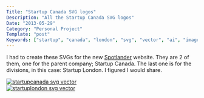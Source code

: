 ```yaml
---
Title: "Startup Canada SVG logos"
Description: "All the Startup Canada SVG logos"
Date: "2013-05-29"
Category: "Personal Project"
Template: "post"
Keywords: ["startup", "canada", "london", "svg", "vector", "ai", "image", "logo"]
---
```


I had to create these SVGs for the new [Spotlander](http://spotlander.com "Spotlander") website. They are 2 of them, one for the parent company; Startup Canada. The last one is for the divisions, in this case: Startup London. I figured I would share.

<div class="center">
  <a href="http://ohdoylerules.com/content/images/startupcanada.svg" target="_blank"><img alt="startupcanada svg vector" src="http://ohdoylerules.com/content/images/startupcanada.svg" ></a>
</div>

<div class="center">
  <a href="http://ohdoylerules.com/content/images/startuplondon.svg" target="_blank"><img alt="startuplondon svg vector" src="http://ohdoylerules.com/content/images/startuplondon.svg" ></a>
</div>
